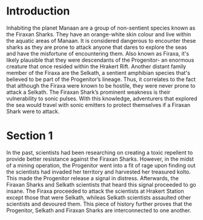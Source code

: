 # Introduction

Inhabiting the planet Manaan are a group of non-sentient species known as the Firaxan Sharks.
They have an orange-white skin colour and live within the aquatic areas of Manaan.
It is considered dangerous to encounter these sharks as they are prone to attack anyone that dares to explore the seas and have the misfortune of encountering them.
Also known as Firaxa, it's likely plausible that they were descendants of the Progenitor- an enormous creature that once resided within the Hrakert Rift.
Another distant family member of the Firaxa are the Selkath, a sentient amphibian species that's believed to be part of the Progenitor’s lineage.
Thus, it correlates to the fact that although the Firaxa were known to be hostile, they were never prone to attack a Selkath.
The Firaxan Shark’s prominent weakness is their vulnerability to sonic pulses.
With this knowledge, adventurers that explored the sea would travel with sonic emitters to protect themselves if a Firaxan Shark were to attack.

# Section 1

In the past, scientists had been researching on creating a toxic repellent to provide better resistance against the Firaxan Sharks.
However, in the midst of a mining operation, the Progenitor went into a fit of rage upon finding out the scientists had invaded her territory and harvested her treasured kolto.
This made the Progenitor release a signal in distress.
Afterwards, the Firaxan Sharks and Selkath scientists that heard this signal proceeded to go insane.
The Firaxa proceeded to attack the scientists at Hrakert Station except those that were Selkath, whileas Selkath scientists assaulted other scientists and devoured them.
This piece of history further proves that the Progenitor, Selkath and Firaxan Sharks are interconnected to one another.
